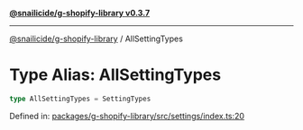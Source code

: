 [**@snailicide/g-shopify-library v0.3.7**](../README.md)

---

[@snailicide/g-shopify-library](../README.md) / AllSettingTypes

# Type Alias: AllSettingTypes

```ts
type AllSettingTypes = SettingTypes
```

Defined in:
[packages/g-shopify-library/src/settings/index.ts:20](https://github.com/gbtunney/snailicide-monorepo/blob/master/packages/g-shopify-library/src/settings/index.ts#L20)
